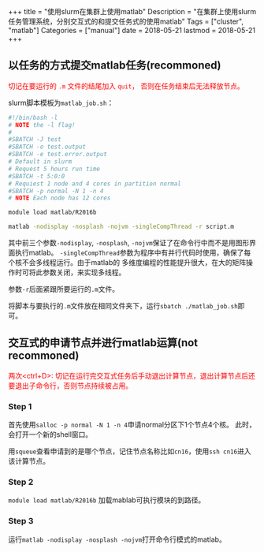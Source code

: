 +++
title = "使用slurm在集群上使用matlab"
Description = "在集群上使用slurm任务管理系统，分别交互式的和提交任务式的使用matlab"
Tags = ["cluster", "matlab"]
Categories = ["manual"]
date = 2018-05-21
lastmod = 2018-05-21
+++

## 以任务的方式提交matlab任务(recommoned)

<span style="color:red">切记在要运行的 `.m` 文件的结尾加入 `quit`， 否则在任务结束后无法释放节点。</span>

slurm脚本模板为`matlab_job.sh`：
```sh
#!/bin/bash -l
# NOTE the -l flag!
#
#SBATCH -J test
#SBATCH -o test.output
#SBATCH -e test.error.output
# Default in slurm
# Request 5 hours run time
#SBATCH -t 5:0:0
# Requiest 1 node and 4 cores in partition normal
#SBATCH -p normal -N 1 -n 4
# NOTE Each node has 12 cores

module load matlab/R2016b

matlab -nodisplay -nosplash -nojvm -singleCompThread -r script.m
```
其中前三个参数`-nodisplay`, `-nosplash`, `-nojvm`保证了在命令行中而不是用图形界面执行matlab。
`-singleCompThread`参数为程序中有并行代码时使用，确保了每个核不会多线程运行。由于matlab的
多维度编程的性能提升很大，在大的矩阵操作时可将此参数关闭，来实现多线程。

参数`-r`后面紧跟所要运行的`.m`文件。

将脚本与要执行的`.m`文件放在相同文件夹下，运行`sbatch ./matlab_job.sh`即可。

## 交互式的申请节点并进行matlab运算(not recommoned)

<span style="color:red">两次\<ctrl+D\>: 切记在运行完交互式任务后手动退出计算节点，退出计算节点后还要退出子命令行，否则节点持续被占用。</span>

### Step 1
首先使用`salloc -p normal -N 1 -n 4`申请normal分区下1个节点4个核。
此时，会打开一个新的shell窗口。

用`squeue`查看申请到的是哪个节点，记住节点名称比如`cn16`，使用`ssh cn16`进入该计算节点。

### Step 2
`module load matlab/R2016b`
加载mablab可执行模块的到路径。

### Step 3
运行`matlab -nodisplay -nosplash -nojvm`打开命令行模式的matlab。
